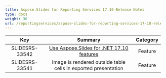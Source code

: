 ```yaml
---
title: Aspose.Slides for Reporting Services 17.10 Release Notes
type: docs
weight: 30
url: /reportingservices/aspose-slides-for-reporting-services-17-10-release-notes/
---
```


|**Key** |**Summary** |**Category** |
| :-: | :-: | :-: |
|SLIDESRS-33542|[Use Aspose.Slides for .NET 17.10 features](https://docs.aspose.com/display/slidesnet/Aspose.Slides+for+.NET+17.10+Release+Notes)|Feature|
|SLIDESRS-33541|Image is rendered outside table cells in exported presentation|Feature|


